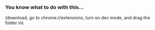 ### You know what to do with this...

(download, go to chrome://extensions, turn on dev mode, and drag the folder in)
